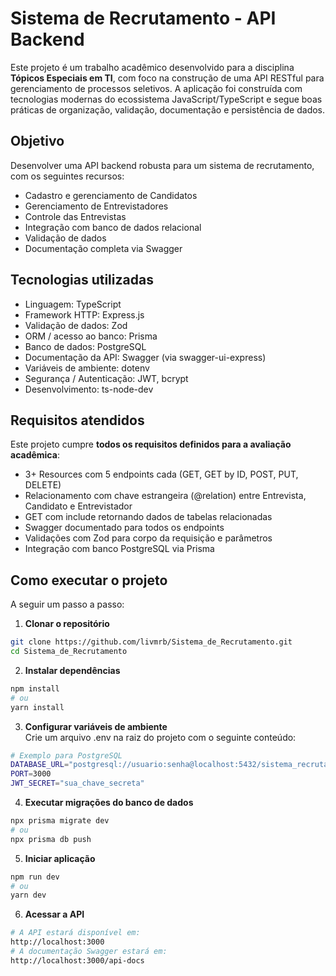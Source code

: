 # Sistema de Recrutamento - API Backend
Este projeto é um trabalho acadêmico desenvolvido para a disciplina **Tópicos Especiais em TI**, com foco na construção de uma API RESTful para gerenciamento de processos seletivos. A aplicação foi construída com tecnologias modernas do ecossistema JavaScript/TypeScript e segue boas práticas de organização, validação, documentação e persistência de dados.

## Objetivo
Desenvolver uma API backend robusta para um sistema de recrutamento, com os seguintes recursos:
- Cadastro e gerenciamento de Candidatos
- Gerenciamento de Entrevistadores
- Controle das Entrevistas
- Integração com banco de dados relacional
- Validação de dados
- Documentação completa via Swagger

## Tecnologias utilizadas
- Linguagem: TypeScript
- Framework HTTP: Express.js
- Validação de dados: Zod
- ORM / acesso ao banco: Prisma
- Banco de dados: PostgreSQL
- Documentação da API: Swagger (via swagger-ui-express)
- Variáveis de ambiente: dotenv
- Segurança / Autenticação: JWT, bcrypt
- Desenvolvimento: ts-node-dev

## Requisitos atendidos
Este projeto cumpre **todos os requisitos definidos para a avaliação acadêmica**:
- 3+ Resources com 5 endpoints cada (GET, GET by ID, POST, PUT, DELETE)
- Relacionamento com chave estrangeira (@relation) entre Entrevista, Candidato e Entrevistador
- GET com include retornando dados de tabelas relacionadas
- Swagger documentado para todos os endpoints
- Validações com Zod para corpo da requisição e parâmetros
- Integração com banco PostgreSQL via Prisma

## Como executar o projeto

A seguir um passo a passo:

1. **Clonar o repositório**
  ```bash
  git clone https://github.com/livmrb/Sistema_de_Recrutamento.git
  cd Sistema_de_Recrutamento
  ```
2. **Instalar dependências**
  ```bash
  npm install
  # ou
  yarn install
  ```

3. **Configurar variáveis de ambiente** <br>
Crie um arquivo .env na raiz do projeto com o seguinte conteúdo:
  ```bash
 # Exemplo para PostgreSQL
DATABASE_URL="postgresql://usuario:senha@localhost:5432/sistema_recrutamento"
PORT=3000
JWT_SECRET="sua_chave_secreta"

  ```

4. **Executar migrações do banco de dados**
  ```bash
  npx prisma migrate dev
  # ou
  npx prisma db push
  ```
  
5. **Iniciar aplicação**
  ```bash
  npm run dev
  # ou
  yarn dev
  ```
6. **Acessar a API**
 ```bash
# A API estará disponível em:
http://localhost:3000
# A documentação Swagger estará em:
http://localhost:3000/api-docs
  ```

 
